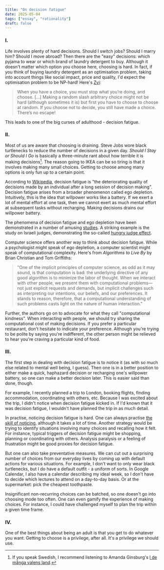 ```yaml
---
title: "On decision fatigue"
date: 2025-05-04
tags: ["essay", "rationality"]
draft: false
---
```


### I.

Life involves plenty of hard decisions. Should I switch jobs? Should I marry him? Should I move abroad? Then there are the "easy" decisions: which pyjama to wear or which brand of laundry detergent to buy. Although it doesn't matter which option you choose here, choosing is hard. In fact, if you think of buying laundry detergent as an optimisation problem, taking into account things like social impact, price and quality, I'd expect the optimisation problem to be NP-hard! Here's [Zvi](https://thezvi.wordpress.com/2017/07/22/choices-are-bad/):

> When you have a choice, you must stop what you’re doing, and choose.
> [...]
> Making a random slash arbitrary choice might not be hard (although sometimes it is) but first you have to choose to choose at random. If you choose not to decide, you still have made a choice. There’s no escape!

This leads to one of the big curses of adulthood - decision fatigue.

### II.
Most of us are aware that choosing is draining. Steve Jobs wore black turtlenecks to reduce the number of decisions in a given day. *Should I Stay or Should I Go* is basically a three-minute rant about how terrible it is making decisions[^amanda]. The reason going to IKEA can be so tiring is that it involves making many small choices. Getting to choose among many options is only fun up to a certain point.

According to [Wikipedia](https://en.wikipedia.org/wiki/Decision_fatigue), decision fatigue is "the deteriorating quality of decisions made by an individual after a long session of decision making". Decision fatigue arises from a broader phenomenon called ego depletion. Intuitively, this is the idea that willpower works like a battery. If we exert a lot of mental effort at one task, then we cannot exert as much mental effort at subsequent tasks without recharging. Making decisions drains our willpower battery.

The phenomena of decision fatigue and ego depletion have been demonstrated in a number of amusing [studies](https://www.nytimes.com/2011/08/21/magazine/do-you-suffer-from-decision-fatigue.html). A striking example is the study on Israeli judges, demonstrating the so-called [hungry judge effect](https://en.wikipedia.org/wiki/Hungry_judge_effect).

Computer science offers another way to think about decision fatigue. While a psychologist might speak of ego depletion, a computer scientist might speak of computational complexity. Here's from *Algorithms to Live By* by Brian Christian and Tom Griffiths:

> "One of the implicit principles of computer science, as odd as it may
sound, is that computation is bad: the underlying directive of any good
algorithm is to minimize the labor of thought. When we interact with other
people, we present them with computational problems—not just explicit
requests and demands, but implicit challenges such as interpreting our
intentions, our beliefs, and our preferences. It stands to reason, therefore,
that a computational understanding of such problems casts light on the
nature of human interaction."

Further, the authors go on to advocate for what they call "computational kindness". When interacting with people, we should try sharing the computational cost of making decisions. If you prefer a particular restaurant, don't hesitate to indicate your preference. Although you're trying to be polite by saying you're indifferent, the other person might be relieved to hear you're craving a particular kind of food.

### III.

The first step in dealing with decision fatigue is to notice it (as with so much else related to mental well being, I guess). Then one is in a better position to either make a quick, haphazard decision or recharging one's willpower battery, so one can make a better decision later. This is easier said than done, though.

For example, I recently planned a trip to London, booking flights, finding accommodation, coordinating with others, etc. Because I was excited about the trip, I didn't notice when decision fatigue kicked in. If I'd known that it was decision fatigue, I wouldn't have planned the trip in as much detail.

In practise, noticing decision fatigue is hard. One can always practise [the skill of noticing](https://www.lesswrong.com/posts/GLPaZamxqkx7XJbXv/the-skill-of-noticing-emotions), although it takes a lot of time. Another strategy would be trying to identify situations involving many choices and recalling how it felt. For instance, typical triggers of decision fatigue might be shopping, planning or coordinating with others. Analysis paralysis or a feeling of frustration might be good proxies for decision fatigue.

But one can also take preventative measures. We can cut out a surprising number of choices from our everyday lives by coming up with default actions for various situations. For example, I don't want to only wear black turtlenecks, but I do have a default outfit - a uniform of sorts. In Google Calendar, I also have a calendar describing my ideal week, so I don't have to decide which lectures to attend on a day-to-day basis. Or at the supermarket: pick the cheapest toothpaste.

Insignificant non-recurring choices can be batched, so one doesn't go into choosing mode too often. One can even gamify the experience of making choices. For instance, I could have challenged myself to plan the trip within a given time frame.

### IV.
One of the best things about being an adult is that you get to do whatever you want. Getting to choose is a privilege, after all. It's a privilege we should use.

[^amanda]: If you speak Swedish, I recommend listening to Amanda Ginsburg's [I de många valens land](https://open.spotify.com/track/2ESWovaZgVi3BMloGgukKw?si=ca868beba3e24129).

